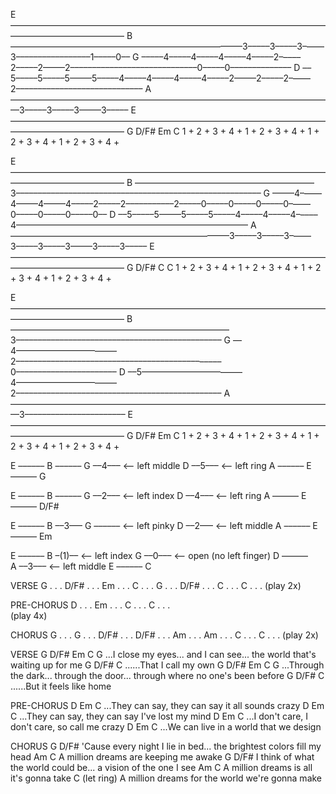 
E ––––––––––––––––––––––––––––––––––––––––––––––––––––––––––––––––––––––––––––––––––––––––––––––––––
B –––––––––––––––––––––––––––––––––––––––––––––––––––––3–––––3–––––3–––––3–––––––––––––––––1–––––0––
G –––––4–––––4–––––4–––––4–––––2–––––2–––––2–––––2–––––––––––––––––––––––––––––0–––––0––––––––––––––
D ––5–––––5–––––5–––––5–––––4–––––4–––––4–––––4–––––2–––––2–––––2–––––2–––––––––––––––––––––––––––––
A ––––––––––––––––––––––––––––––––––––––––––––––––––––––––––––––––––––––––––3–––––3–––––3–––––3–––––
E ––––––––––––––––––––––––––––––––––––––––––––––––––––––––––––––––––––––––––––––––––––––––––––––––––
    G                       D/F#                    Em                      C
    1  +  2  +  3  +  4  +  1  +  2  +  3  +  4  +  1  +  2  +  3  +  4  +  1  +  2  +  3  +  4  +

E ––––––––––––––––––––––––––––––––––––––––––––––––––––––––––––––––––––––––––––––––––––––––––––––––––
B –––––––––––––––––––––––––––––––––––––––––3––––––––––––––––––––––––––––––––––––––––––––––––––––––––
G –––––4–––––4–––––4–––––4–––––2–––––2–––––––––––2–––––0–––––0–––––0–––––0–––––0–––––0–––––0–––––0––
D ––5–––––5–––––5–––––5–––––4–––––4–––––4–––––4–––––––––––––––––––––––––––––––––––––––––––––––––––––
A ––––––––––––––––––––––––––––––––––––––––––––––––––3–––––3–––––3–––––3–––––3–––––3–––––3–––––3–––––
E ––––––––––––––––––––––––––––––––––––––––––––––––––––––––––––––––––––––––––––––––––––––––––––––––––
    G                       D/F#                    C                       C
    1  +  2  +  3  +  4  +  1  +  2  +  3  +  4  +  1  +  2  +  3  +  4  +  1  +  2  +  3  +  4  +




E ––––––––––––––––––––––––––––––––––––––––––––––––––––––––––––––––––––––––––––––––––––––––––––––––––
B ––––––––––––––––––––––––––––––––––––––––––––––––––3–––––––––––––––––––––––––––––––––––––––––––––––
G ––4–––––––––––––––––––––––2–––––––––––––––––––––––––––––––––––––––––––––––0–––––––––––––––––––––––
D ––5–––––––––––––––––––––––4–––––––––––––––––––––––2–––––––––––––––––––––––––––––––––––––––––––––––
A ––––––––––––––––––––––––––––––––––––––––––––––––––––––––––––––––––––––––––3–––––––––––––––––––––––
E ––––––––––––––––––––––––––––––––––––––––––––––––––––––––––––––––––––––––––––––––––––––––––––––––––
    G                       D/F#                    Em                      C
    1  +  2  +  3  +  4  +  1  +  2  +  3  +  4  +  1  +  2  +  3  +  4  +  1  +  2  +  3  +  4  +

E ––––––
B ––––––
G ––4–––  <-- left middle
D ––5–––  <-- left ring
A ––––––
E ––––––
    G    

E ––––––
B ––––––
G ––2–––  <-- left index
D ––4–––  <-- left ring
A ––––––
E ––––––
   D/F#    

E ––––––
B ––3–––
G ––––––  <-- left pinky
D ––2–––  <-- left middle
A ––––––
E ––––––
    Em

E ––––––
B –(1)––  <-- left index
G ––0–––  <-- open (no left finger)
D ––––––  
A ––3–––  <-- left middle
E ––––––
    C


VERSE
G . . . D/F# . . . Em . . . C . . .
G . . . D/F# . . . C  . . . C . . .
                           (play 2x)

PRE-CHORUS
D . . . Em . . . C . . . C . . .     
                        (play 4x)

CHORUS
G  . . . G  . . . D/F# . . . D/F# . . .
Am . . . Am . . . C    . . . C    . . .
                              (play 2x)

VERSE
G                D/F#             Em                     C             G
...I close my eyes... and I can see... the world that's waiting up for me
G            D/F#    C
......That I call my own
G              D/F#                Em                    C               G
...Through the dark... through the door... through where no one's been before
G            D/F#       C
......But it feels like home


PRE-CHORUS
D                         Em                  C
...They can say, they can say it all sounds crazy
D                         Em               C
...They can say, they can say I've lost my mind
D                        Em                 C
...I don't care, I don't care, so call me crazy
D                   Em              C
...We can live in a world that we design


CHORUS
       G                               D/F#
'Cause every night I lie in bed... the brightest colors fill my head
  Am                             C
A million dreams are keeping me awake
  G                                     D/F#
I think of what the world could be... a vision of the one I see
  Am                               C
A million dreams is all it's gonna take
  C (let ring)
A million dreams for the world we're gonna make
